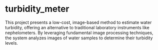 # turbidity_meter
This project presents a low-cost, image-based method to estimate water turbidity, offering an alternative to traditional laboratory instruments like nephelometers. By leveraging fundamental image processing techniques, the system analyzes images of water samples to determine their turbidity levels.
